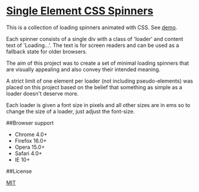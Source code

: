 [Single Element CSS Spinners](http://projects.lukehaas.me/css-loaders)
============

This is a collection of loading spinners animated with CSS. See [demo](http://projects.lukehaas.me/css-loaders).

Each spinner consists of a single div with a class of 'loader' and content text of 'Loading...'.
The text is for screen readers and can be used as a fallback state for older browsers.

The aim of this project was to create a set of minimal loading spinners that are visually appealing and also convey their intended meaning.

A strict limit of one element per loader (not including pseudo-elements) was placed on this project based on the belief that something as simple as a loader doesn't deserve more.

Each loader is given a font size in pixels and all other sizes are in ems so to change the size of a loader, just adjust the font-size.

##Browser support

- Chrome 4.0+
- Firefox 16.0+
- Opera 15.0+
- Safari 4.0+
- IE 10+

##License

[MIT](https://github.com/lukehaas/css-loaders/blob/step2/LICENSE)



